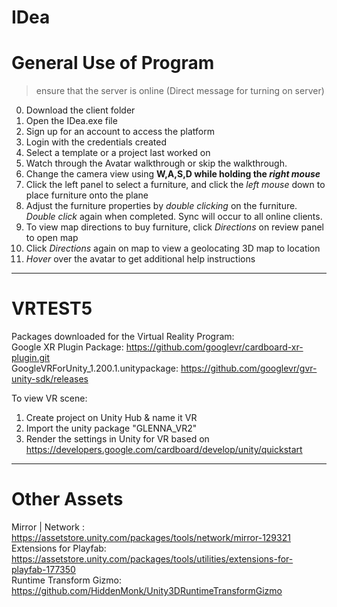 # IDea

# General Use of Program
> ensure that the server is online (Direct message for turning on server) 

0. Download the client folder 
1. Open the IDea.exe file
2. Sign up for an account to access the platform 
3. Login with the credentials created 
4. Select a template or a project last worked on
5. Watch through the Avatar walkthrough or skip the walkthrough.
6. Change the camera view using **W,A,S,D while holding the _right mouse_** 
7. Click the left panel to select a furniture, and click the *left mouse* down to place furniture onto the plane 
8. Adjust the furniture properties by *double clicking* on the furniture. *Double click* again when completed. Sync will occur to all online clients. 
9. To view map directions to buy furniture, click *Directions* on review panel to open map
10. Click *Directions* again on map to view a geolocating 3D map to location
11. *Hover* over the avatar to get additional help instructions

----------------------------------------------------------------------------------------------------------------

# VRTEST5

Packages downloaded for the Virtual Reality Program:<br/>
Google XR Plugin Package: https://github.com/googlevr/cardboard-xr-plugin.git<br/>
GoogleVRForUnity_1.200.1.unitypackage: https://github.com/googlevr/gvr-unity-sdk/releases 

To view VR scene:
1. Create project on Unity Hub & name it VR
2. Import the unity package "GLENNA_VR2"
3. Render the settings in Unity for VR based on https://developers.google.com/cardboard/develop/unity/quickstart

-----------------------------------------------------------------------------------------------------------------

# Other Assets 

Mirror | Network : https://assetstore.unity.com/packages/tools/network/mirror-129321<br/>
Extensions for Playfab: https://assetstore.unity.com/packages/tools/utilities/extensions-for-playfab-177350<br/>
Runtime Transform Gizmo: https://github.com/HiddenMonk/Unity3DRuntimeTransformGizmo 
